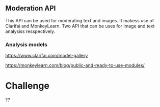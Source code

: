 ## Moderation API

This API can be used for moderating text and images. It makess use of Clarifai and MonkeyLearn. Two API that can be uses for image and text analysiss resspectively.

### Analysis models
https://www.clarifai.com/model-gallery

https://monkeylearn.com/blog/public-and-ready-to-use-modules/

# Challenge

??
